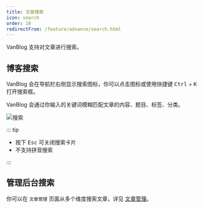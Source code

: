 ```yaml
---
title: 文章搜索
icon: search
order: 10
redirectFrom: /feature/advance/search.html
---
```


VanBlog 支持对文章进行搜索。

<!-- more -->

## 博客搜索

VanBlog 会在导航栏右侧显示搜索图标，你可以点击图标或使用快捷键 <kbd>Ctrl</kbd> + <kbd>K</kbd> 打开搜索框。

VanBlog 会通过你输入的关键词模糊匹配文章的内容、题目、标签、分类。

![搜索](https://pic.mereith.com/img/a6ea194aef7720593443227dc1acf347.clipboard-2022-08-16.png)

::: tip

- 按下 <kbd>Esc</kbd> 可关闭搜索卡片
- 不支持拼音搜索

:::

## 管理后台搜索

你可以在 `文章管理` 页面从多个维度搜索文章，详见 [文章管理](./article.md)。
